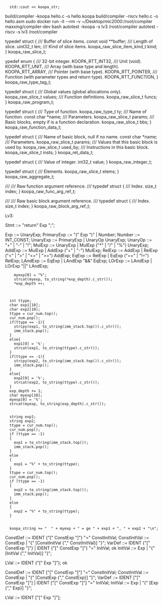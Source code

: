 
      std::cout << koopa_str;
build/compiler -koopa hello.c -o hello.koopa
build/compiler -riscv hello.c -o hello.asm
sudo docker run -it --rm -v ~/Desktop/mic2000:/root/compiler maxxing/compiler-dev bash
autotest -koopa -s lv3 /root/compiler
autotest -riscv -s lv3 /root/compiler

typedef struct {
  /// Buffer of slice items.
  const void **buffer;
  /// Length of slice.
  uint32_t len;
  /// Kind of slice items.
  koopa_raw_slice_item_kind_t kind;
} koopa_raw_slice_t;

ypedef enum {
  /// 32-bit integer.
  KOOPA_RTT_INT32,
  /// Unit (void).
  KOOPA_RTT_UNIT,
  /// Array (with base type and length).
  KOOPA_RTT_ARRAY,
  /// Pointer (with base type).
  KOOPA_RTT_POINTER,
  /// Function (with parameter types and return type).
  KOOPA_RTT_FUNCTION,
} koopa_raw_type_tag_t;


typedef struct {
  /// Global values (global allocations only).
  koopa_raw_slice_t values;
  /// Function definitions.
  koopa_raw_slice_t funcs;
} koopa_raw_program_t;

typedef struct {
  /// Type of function.
  koopa_raw_type_t ty;
  /// Name of function.
  const char *name;
  /// Parameters.
  koopa_raw_slice_t params;
  /// Basic blocks, empty if is a function declaration.
  koopa_raw_slice_t bbs;
} koopa_raw_function_data_t;


typedef struct {
  /// Name of basic block, null if no name.
  const char *name;
  /// Parameters.
  koopa_raw_slice_t params;
  /// Values that this basic block is used by.
  koopa_raw_slice_t used_by;
  /// Instructions in this basic block.
  koopa_raw_slice_t insts;
} koopa_ret_data_t;

typedef struct {
  /// Value of integer.
  int32_t value;
} koopa_raw_integer_t;

typedef struct {
  /// Elements.
  koopa_raw_slice_t elems;
} koopa_raw_aggregate_t;

///
/// Raw function argument reference.
///
typedef struct {
  /// Index.
  size_t index;
} koopa_raw_func_arg_ref_t;

///
/// Raw basic block argument reference.
///
typedef struct {
  /// Index.
  size_t index;
} koopa_raw_block_arg_ref_t;


Lv3:

Stmt        ::= "return" Exp ";";

Exp         ::= UnaryExp;
PrimaryExp  ::= "(" Exp ")" | Number;
Number      ::= INT_CONST;
UnaryExp    ::= PrimaryExp | UnaryOp UnaryExp;
UnaryOp     ::= "+" | "-" | "!";
MulExp      ::= UnaryExp | MulExp ("*" | "/" | "%") UnaryExp;
AddExp      ::= MulExp | AddExp ("+" | "-") MulExp;
RelExp      ::= AddExp | RelExp ("<" | ">" | "<=" | ">=") AddExp;
EqExp       ::= RelExp | EqExp ("==" | "!=") RelExp;
LAndExp     ::= EqExp | LAndExp "&&" EqExp;
LOrExp      ::= LAndExp | LOrExp "||" LAndExp;


        myexp[0] = "%";
        strcat(myexp, to_string(*exp_depth).c_str());
        *exp_depth ++;



      int ttype;
      char exp1[10];
      char exp2[10];
      ttype = cur_num.top();
      cur_num.pop();
      if(ttype == -1){
        strcpy(exp1, to_string(imm_stack.top()).c_str());
        imm_stack.pop();
      }
      else{
        exp1[0] = '%';
        strcat(exp1, to_string(ttype).c_str());
      }
      if(ttype == -1){
        strcpy(exp2, to_string(imm_stack.top()).c_str());
        imm_stack.pop();
      }
      else{
        exp2[0] = '%';
        strcat(exp2, to_string(ttype).c_str());
      }
      exp_depth += 1;
      char myexp[10];
      myexp[0] = '%';
      strcat(myexp, to_string(exp_depth).c_str());
      

      string exp1;
      string exp2;
      ttype = cur_num.top();
      cur_num.pop();
      if (ttype == -1)
      {
        exp1 = to_string(imm_stack.top());
        imm_stack.pop();
      }
      else
      {
        exp1 = "%" + to_string(ttype);
      }
      ttype = cur_num.top();
      cur_num.pop();
      if (ttype == -1)
      {
        exp2 = to_string(imm_stack.top());
        imm_stack.pop();
      }
      else
      {
        exp2 = "%" + to_string(ttype);
      }


      koopa_string += "  " + myexp + " = ge " + exp1 + ", " + exp2 + "\n";
        



ConstDef      ::= IDENT {"[" ConstExp "]"} "=" ConstInitVal;
ConstInitVal  ::= ConstExp | "{" [ConstInitVal {"," ConstInitVal}] "}";
VarDef        ::= IDENT {"[" ConstExp "]"}
                | IDENT {"[" ConstExp "]"} "=" InitVal; ok
InitVal       ::= Exp | "{" [InitVal {"," InitVal}] "}"; 

LVal          ::= IDENT {"[" Exp "]"}; ok

ConstDef      ::= IDENT ["[" ConstExp "]"] "=" ConstInitVal;
ConstInitVal  ::= ConstExp | "{" [ConstExp {"," ConstExp}] "}";
VarDef        ::= IDENT ["[" ConstExp "]"]
                | IDENT ["[" ConstExp "]"] "=" InitVal;
InitVal       ::= Exp | "{" [Exp {"," Exp}] "}";

LVal          ::= IDENT ["[" Exp "]"];